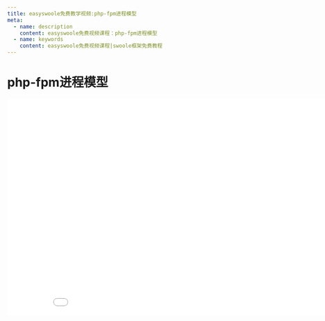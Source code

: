 ```yaml
---
title: easyswoole免费教学视频:php-fpm进程模型
meta:
  - name: description
    content: easyswoole免费视频课程：php-fpm进程模型
  - name: keywords
    content: easyswoole免费视频课程|swoole框架免费教程
---
```

# php-fpm进程模型
<div>
    <iframe id="videoFrame" src="//player.bilibili.com/player.html?bvid=BV1Ch4y1w746" scrolling="no" border="0" frameborder="no" framespacing="0" allowfullscreen="true" width="900px" height="500px"></iframe>
</div>

